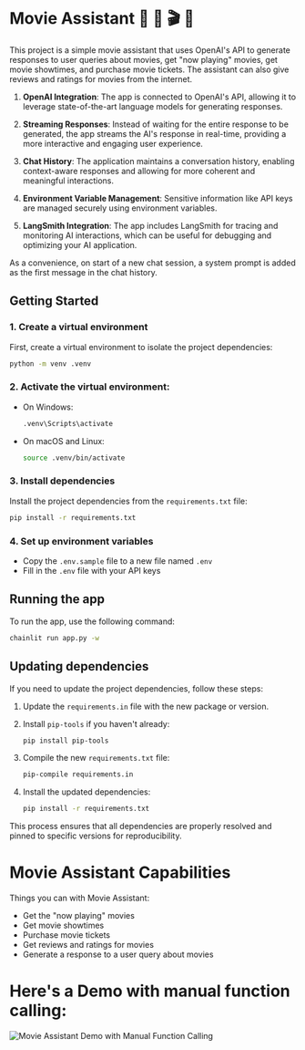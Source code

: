 # Movie Assistant 🎥 🍿 🎬 🥤

This project is a simple movie assistant that uses OpenAI's API to generate responses to user queries about movies, get "now playing" movies, get movie showtimes, and purchase movie tickets. The assistant can also give reviews and ratings for movies from the internet.

1. **OpenAI Integration**: The app is connected to OpenAI's API, allowing it to leverage state-of-the-art language models for generating responses.

2. **Streaming Responses**: Instead of waiting for the entire response to be generated, the app streams the AI's response in real-time, providing a more interactive and engaging user experience.

3. **Chat History**: The application maintains a conversation history, enabling context-aware responses and allowing for more coherent and meaningful interactions.

4. **Environment Variable Management**: Sensitive information like API keys are managed securely using environment variables.

5. **LangSmith Integration**: The app includes LangSmith for tracing and monitoring AI interactions, which can be useful for debugging and optimizing your AI application.

As a convenience, on start of a new chat session, a system prompt is added as the first message in the chat history.

## Getting Started

### 1. Create a virtual environment

First, create a virtual environment to isolate the project dependencies:

```bash
python -m venv .venv
```

### 2. Activate the virtual environment:

- On Windows:
  ```bash
  .venv\Scripts\activate
  ```
- On macOS and Linux:
  ```bash
  source .venv/bin/activate
  ```

### 3. Install dependencies

Install the project dependencies from the `requirements.txt` file:

```bash
pip install -r requirements.txt
```

### 4. Set up environment variables

- Copy the `.env.sample` file to a new file named `.env`
- Fill in the `.env` file with your API keys

## Running the app

To run the app, use the following command:

```bash
chainlit run app.py -w
```

## Updating dependencies

If you need to update the project dependencies, follow these steps:

1. Update the `requirements.in` file with the new package or version.

2. Install `pip-tools` if you haven't already:

   ```bash
   pip install pip-tools
   ```

3. Compile the new `requirements.txt` file:

   ```bash
   pip-compile requirements.in
   ```

4. Install the updated dependencies:
   ```bash
   pip install -r requirements.txt
   ```

This process ensures that all dependencies are properly resolved and pinned to specific versions for reproducibility.

# Movie Assistant Capabilities

Things you can with Movie Assistant:

- Get the "now playing" movies
- Get movie showtimes
- Purchase movie tickets
- Get reviews and ratings for movies
- Generate a response to a user query about movies

# Here's a Demo with manual function calling:

![Movie Assistant Demo with Manual Function Calling](./movie-assistant.gif)
